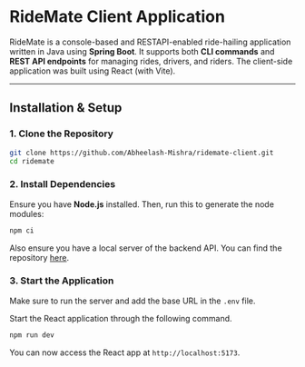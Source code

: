 # RideMate Client Application

RideMate is a console-based and RESTAPI-enabled ride-hailing application written in Java using **Spring Boot**. It supports both **CLI commands** and **REST API endpoints** for managing rides, drivers, and riders.
The client-side application was built using React (with Vite).

---

## Installation & Setup
### **1. Clone the Repository**
```sh
git clone https://github.com/Abheelash-Mishra/ridemate-client.git
cd ridemate
```

### **2. Install Dependencies**
Ensure you have **Node.js** installed. Then, run this to generate the node modules:
```sh
npm ci
```

Also ensure you have a local server of the backend API. You can find the repository [here](https://github.com/Abheelash-Mishra/RideMate).

### **3. Start the Application**
Make sure to run the server and add the base URL in the `.env` file. 

Start the React application through the following command.
```sh
npm run dev
```

You can now access the React app at `http://localhost:5173`.